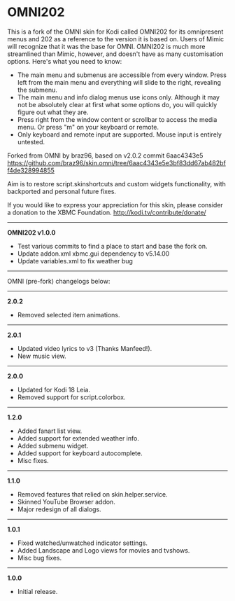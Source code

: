 <h1>OMNI202</h1>

This is a fork of the OMNI skin for Kodi called OMNI202 for its omnipresent menus and 202 as a reference to the version it is based on. Users of Mimic will recognize that it was the base for OMNI. OMNI202 is much more streamlined than Mimic, however, and doesn't have as many customisation options. Here's what you need to know:

- The main menu and submenus are accessible from every window. Press left from the main menu and everything will slide to the right, revealing the submenu.
- The main menu and info dialog menus use icons only. Although it may not be absolutely clear at first what some options do, you will quickly figure out what they are.
- Press right from the window content or scrollbar to access the media menu. Or press "m" on your keyboard or remote.
- Only keyboard and remote input are supported. Mouse input is entirely untested.

Forked from OMNI by braz96, based on v2.0.2 commit 6aac4343e5
https://github.com/braz96/skin.omni/tree/6aac4343e5e3bf83dd67ab482bff4de328994855

Aim is to restore script.skinshortcuts and custom widgets functionality, with backported and personal future fixes.


If you would like to express your appreciation for this skin, please consider a donation to the XBMC Foundation. http://kodi.tv/contribute/donate/


***
**OMNI202 v1.0.0**
- Test various commits to find a place to start and base the fork on.
- Update addon.xml xbmc.gui dependency to v5.14.00
- Update variables.xml to fix weather bug

***
OMNI (pre-fork) changelogs below:

***
**2.0.2**
- Removed selected item animations.

***
**2.0.1**
- Updated video lyrics to v3 (Thanks Manfeed!).
- New music view.

***
**2.0.0**
- Updated for Kodi 18 Leia.
- Removed support for script.colorbox.

***
**1.2.0**
- Added fanart list view.
- Added support for extended weather info.
- Added submenu widget.
- Added support for keyboard autocomplete.
- Misc fixes.

***
**1.1.0**
- Removed features that relied on skin.helper.service.
- Skinned YouTube Browser addon.
- Major redesign of all dialogs.

***
**1.0.1**
- Fixed watched/unwatched indicator settings.
- Added Landscape and Logo views for movies and tvshows.
- Misc bug fixes.

***
**1.0.0**
- Initial release.
